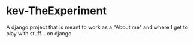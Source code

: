 # kev-TheExperiment
A django project that is meant to work as a "About me" and where I get to play with stuff... on django
